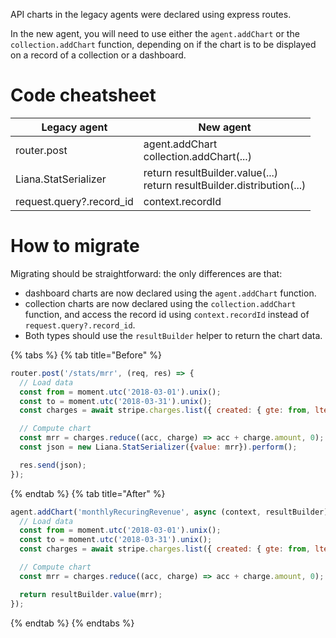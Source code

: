 API charts in the legacy agents were declared using express routes.

In the new agent, you will need to use either the `agent.addChart` or the `collection.addChart` function, depending on if the chart is to be displayed on a record of a collection or a dashboard.

# Code cheatsheet

| Legacy agent             | New agent                                                                 |
| ------------------------ | ------------------------------------------------------------------------- |
| router.post              | agent.addChart<br>collection.addChart(...)                                |
| Liana.StatSerializer     | return resultBuilder.value(...)<br>return resultBuilder.distribution(...) |
| request.query?.record_id | context.recordId                                                          |

# How to migrate

Migrating should be straightforward: the only differences are that:

- dashboard charts are now declared using the `agent.addChart` function.
- collection charts are now declared using the `collection.addChart` function, and access the record id using `context.recordId` instead of `request.query?.record_id`.
- Both types should use the `resultBuilder` helper to return the chart data.

{% tabs %} {% tab title="Before" %}

```javascript
router.post('/stats/mrr', (req, res) => {
  // Load data
  const from = moment.utc('2018-03-01').unix();
  const to = moment.utc('2018-03-31').unix();
  const charges = await stripe.charges.list({ created: { gte: from, lte: to } });

  // Compute chart
  const mrr = charges.reduce((acc, charge) => acc + charge.amount, 0);
  const json = new Liana.StatSerializer({value: mrr}).perform();

  res.send(json);
});
```

{% endtab %} {% tab title="After" %}

```javascript
agent.addChart('monthlyRecuringRevenue', async (context, resultBuilder) => {
  // Load data
  const from = moment.utc('2018-03-01').unix();
  const to = moment.utc('2018-03-31').unix();
  const charges = await stripe.charges.list({ created: { gte: from, lte: to } });

  // Compute chart
  const mrr = charges.reduce((acc, charge) => acc + charge.amount, 0);

  return resultBuilder.value(mrr);
});
```

{% endtab %} {% endtabs %}
